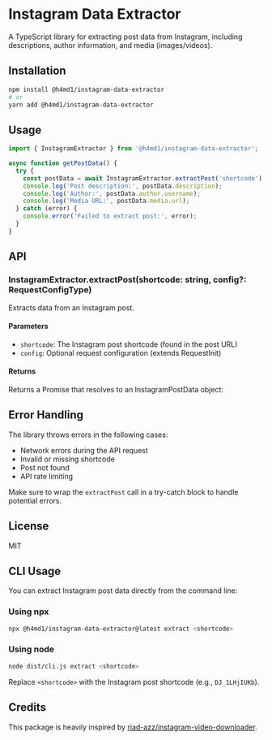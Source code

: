 # Instagram Data Extractor

A TypeScript library for extracting post data from Instagram, including descriptions, author information, and media (images/videos).

## Installation

```bash
npm install @h4md1/instagram-data-extractor
# or
yarn add @h4md1/instagram-data-extractor
```

## Usage

```typescript
import { InstagramExtractor } from '@h4md1/instagram-data-extractor';

async function getPostData() {
  try {
    const postData = await InstagramExtractor.extractPost('shortcode');
    console.log('Post description:', postData.description);
    console.log('Author:', postData.author.username);
    console.log('Media URL:', postData.media.url);
  } catch (error) {
    console.error('Failed to extract post:', error);
  }
}
```

## API

### InstagramExtractor.extractPost(shortcode: string, config?: RequestConfigType)

Extracts data from an Instagram post.

#### Parameters

- `shortcode`: The Instagram post shortcode (found in the post URL)
- `config`: Optional request configuration (extends RequestInit)

#### Returns

Returns a Promise that resolves to an InstagramPostData object:


## Error Handling

The library throws errors in the following cases:
- Network errors during the API request
- Invalid or missing shortcode
- Post not found
- API rate limiting

Make sure to wrap the `extractPost` call in a try-catch block to handle potential errors.

## License

MIT

## CLI Usage

You can extract Instagram post data directly from the command line:

### Using npx

```sh
npx @h4md1/instagram-data-extractor@latest extract <shortcode>
```

### Using node

```sh
node dist/cli.js extract <shortcode>
```

Replace `<shortcode>` with the Instagram post shortcode (e.g., `DJ_1LHjIUKb`).

## Credits

This package is heavily inspired by [riad-azz/instagram-video-downloader](https://github.com/riad-azz/instagram-video-downloader).